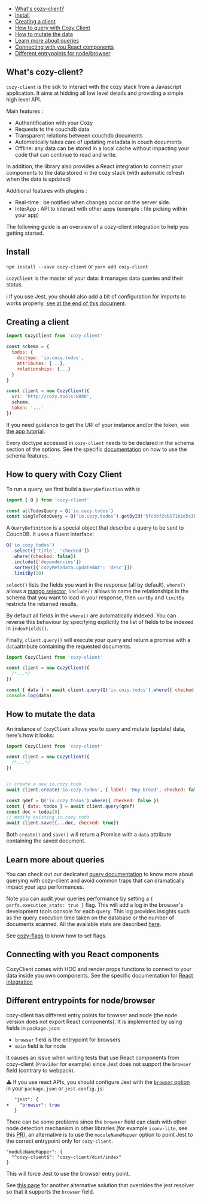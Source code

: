 <!-- MarkdownTOC autolink=true -->

- [What's cozy-client?](#whats-cozy-client)
- [Install](#install)
- [Creating a client](#creating-a-client)
- [How to query with Cozy Client](#how-to-query-with-cozy-client)
- [How to mutate the data](#how-to-mutate-the-data)
- [Learn more about queries](#learn-more-about-queries)
- [Connecting with you React components](#connecting-with-you-react-components)
- [Different entrypoints for node/browser](#different-entrypoints-for-nodebrowser)

<!-- /MarkdownTOC -->


## What's cozy-client?

`cozy-client` is the sdk to interact with the cozy stack from a Javascript application. It aims at hidding all low level details and providing a simple high level API.

Main features :

- Authentification with your Cozy
- Requests to the couchdb data
- Transparent relations between couchdb documents
- Automatically takes care of updating metadata in couch documents
- Offline: any data can be stored in a local cache without impacting your code that can continue to read and write.

In addition, the library also provides a React integration to connect your components to the data stored in the cozy stack (with automatic refresh when the data is updated)

Additional features with plugins :

- Real-time : be notified when changes occur on the server side.
- InterApp : API to interact with other apps (exemple : file picking within your app)

The following guide is an overview of a cozy-client integration to help you getting started.

## Install

`npm install --save cozy-client`
or
`yarn add cozy-client`

`CozyClient` is the master of your data: it manages data queries and their status.

ℹ If you use Jest, you should also add a bit of configuration for imports to works properly,
[see at the end of this document](#different-entrypoints-for-nodebrowser).

## Creating a client

```js
import CozyClient from 'cozy-client'

const schema = {
  todos: {
    doctype: 'io.cozy.todos',
    attributes: {...},
    relationships: {...}
  }
}

const client = new CozyClient({
  uri: 'http://cozy.tools:8080',
  schema,
  token: '...'
})
```

If you need guidance to get the URI of your instance and/or the token, see [the app tutorial](https://docs.cozy.io/en/tutorials/app/#behind-the-magic).

Every doctype accessed in `cozy-client` needs to be declared in the schema section of the options. See the specific [documentation](https://docs.cozy.io/en/cozy-client/schema) on how to use the schema features.


## How to query with Cozy Client

To run a query, we first build a `QueryDefinition` with `Q`: 

```javascript
import { Q } from 'cozy-client'

const allTodosQuery = Q('io.cozy.todos')
const singleTodoQuery = Q('io.cozy.todos').getById('5fcbbf2cb171b1d5c3bc6df3d4affb32')
```

A `QueryDefinition` is a special object that describe a query to be sent to CouchDB. It uses a fluent interface:

```javascript
Q('io.cozy.todos')
  .select(['title', 'checked'])
  .where({checked: false})
  .include(['dependencies'])
  .sortBy([{'cozyMetadata.updatedAt': 'desc'}])
  .limitBy(20)
```

`select()` lists the fields you want in the response (all by default), `where()` allows a [mango selector](http://docs.couchdb.org/en/latest/api/database/find.html#find-selectors), `include()` allows to name the relationships in the schema that you want to load in your response, then `sortBy` and `limitBy` restricts the returned results.

By default all fields in the `where()` are automatically indexed. You can reverse this behaviour by specifying explicitly the list of fields to be indexed in `indexFields()`.


Finally, `client.query()` will execute your query and return a promise with a `data`attribute containing the requested documents.

```javascript
import CozyClient from 'cozy-client'

const client = new CozyClient({
  /*...*/
})

const { data } = await client.query(Q('io.cozy.todos').where({ checked: false }))
console.log(data)
```

## How to mutate the data

An instance of `CozyClient` allows you to query and mutate (update) data, here's how it looks:

```javascript
import CozyClient from 'cozy-client'

const client = new CozyClient({
  /*...*/
})


// create a new io.cozy.todo
await client.create('io.cozy.todos', { label: 'Buy bread', checked: false })

const qdef = Q('io.cozy.todos').where({ checked: false })
const { data: todos } = await client.query(qdef)
const doc = todos[0]
// modify existing io.cozy.todo
await client.save({...doc, checked: true})
```

Both `create()` and `save()` will return a Promise with a `data` attribute containing the saved document.

## Learn more about queries

You can check out our dedicated [query documentation](https://docs.cozy.io/en/tutorials/data/queries/) to know more about querying with cozy-client and avoid common traps that can dramatically impact your app performances.

Note you can audit your queries performance by setting a `{ perfs.execution_stats: true }` flag. 
This will add a log in the browser's development tools console for each query. This log provides  insights such as the query execution time taken on the database or the number of documents scanned. All the available stats are described [here](https://docs.couchdb.org/en/2.3.1/api/database/find.html#execution-statistics).

See [cozy-flags](https://github.com/cozy/cozy-libs/tree/master/packages/cozy-flags) to know how to set flags.

## Connecting with you React components

CozyClient comes with HOC and render props functions to connect to your data inside you own components. See the specific documentation for [React integration](./react-integration.md)

## Different entrypoints for node/browser

cozy-client has different entry points for browser and node (the node version does not export React components). It is implemented by using fields in `package.json`: 

- `browser` field is the entrypoint for browsers
- `main` field is for node

It causes an issue when writing tests that use React components from cozy-client (`Provider` for example) since Jest does not support the `browser` field (contrary to webpack).

⚠️ If you use react APIs, you should configure Jest with the [`browser` option](https://jest-bot.github.io/jest/docs/configuration.html#browser-boolean) in your `package.json` or `jest.config.js`:

```patch
   "jest": {
+    "browser": true
   }
```

There can be some problems since the `browser` field can clash with other node detection mechanism in other libraries (for example `iconv-lite`, see this [PR](https://github.com/ashtuchkin/iconv-lite/pull/222)), an alternative is to use the `moduleNameMapper` option to point Jest to the correct entrypoint only for `cozy-client`.

```
"moduleNameMapper": {
  "^cozy-client$": "cozy-client/dist/index"
}
```

This will force Jest to use the browser entry point.

See [this page](https://github.com/marko-js/jest#why-override-the-resolver-enhanced-resolve-jest) for another alternative solution that overrides the jest resolver so that it supports the `browser` field.
